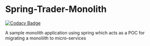 # Spring-Trader-Monolith

[![Codacy Badge](https://api.codacy.com/project/badge/Grade/4dd9a4cc6c774c6e8b51e2bf42ff0801)](https://app.codacy.com/app/Vignesh-Durairaj/Spring-Trader-Monolith?utm_source=github.com&utm_medium=referral&utm_content=Vignesh-Durairaj/Spring-Trader-Monolith&utm_campaign=Badge_Grade_Dashboard)

A sample monolith application using spring which acts as a POC for migrating a monoliith to micro-services

